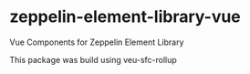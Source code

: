 # zeppelin-element-library-vue
Vue Components for Zeppelin Element Library


This package was build using veu-sfc-rollup
